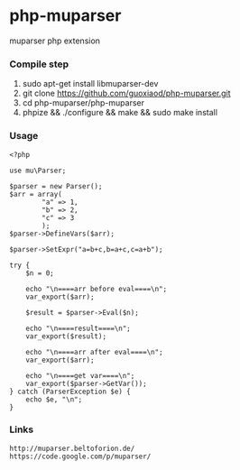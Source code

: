 php-muparser
============

muparser php extension


###  Compile step
1. sudo apt-get install libmuparser-dev
2. git clone https://github.com/guoxiaod/php-muparser.git
3. cd php-muparser/php-muparser
4. phpize && ./configure && make && sudo make install

### Usage

    <?php

    use mu\Parser;

    $parser = new Parser();
    $arr = array(
            "a" => 1,
            "b" => 2,
            "c" => 3
            );
    $parser->DefineVars($arr);

    $parser->SetExpr("a=b+c,b=a+c,c=a+b");

    try {
        $n = 0;

        echo "\n====arr before eval====\n";
        var_export($arr);

        $result = $parser->Eval($n);

        echo "\n====result====\n";
        var_export($result);

        echo "\n====arr after eval====\n";
        var_export($arr);

        echo "\n====get var====\n";
        var_export($parser->GetVar());
    } catch (ParserException $e) {
        echo $e, "\n"; 
    }

### Links

    http://muparser.beltoforion.de/
    https://code.google.com/p/muparser/
